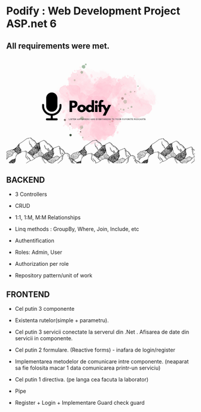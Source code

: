 # Podify : Web Development Project ASP.net 6 

## All requirements were met.

![](https://github.com/IoanaLivia/Podify-WebProject-Backend/blob/master/Assets/Podify_800res.png)

## BACKEND

* 3 Controllers 

* CRUD 
 
* 1:1, 1:M, M:M Relationships

* Linq methods : GroupBy, Where, Join, Include, etc

* Authentification

* Roles: Admin, User 

* Authorization per role
 
* Repository pattern/unit of work 
 
 
## FRONTEND
 
* Cel putin 3 componente 

* Existenta rutelor(simple + parametru). 

 
* Cel putin 3 servicii conectate la serverul din .Net . Afisarea de date din servicii in componente.


* Cel putin 2 formulare. (Reactive forms) - inafara de login/register


* Implementarea metodelor de comunicare intre componente. (neaparat sa fie folosita macar 1 data comunicarea printr-un serviciu)


* Cel putin 1 directiva. (pe langa cea facuta la laborator) 


* Pipe


* Register + Login + Implementare Guard check guard 
